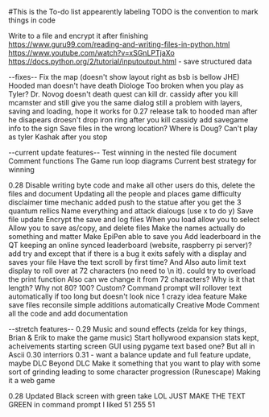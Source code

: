 #This is the To-do list
appearently labeling TODO is the convention to mark things in code

Write to a file and encrypt it after finishing
https://www.guru99.com/reading-and-writing-files-in-python.html
https://www.youtube.com/watch?v=xSGnLPTjaXo
https://docs.python.org/2/tutorial/inputoutput.html - save structured data

--fixes--
Fix the map (doesn't show layout right as bsb is bellow JHE)
Hooded man doesn't have death Diologe
Too broken when you play as Tyler?
Dr. Novog doesn't death quest
can kill dr. cassidy after you kill mcamster and still give you the same dialog
still a problem with layers, saving and loading, hope it works for 0.27 release
talk to hooded man after he disapears
droesn't drop iron ring after you kill cassidy
add savegame info to the sign
Save files in the wrong location? Where is Doug?
Can't play as tyler Kashak after you stop

--current update features--
Test winning in the nested file
document
	Comment functions
	The Game run loop diagrams
	Current best strategy for winning


0.28
Disable writing byte code and make all other users do this, delete the files and document
Updating all the people and places
game difficulty disclaimer
time mechanic
added push to the statue after you get the 3 quantum rellics
Name everything and attack dialougs (use x to do y)
Save file update
	Encrypt the save and log files
	When you load allow you to select 
	Allow you to save as/copy, and delete files
Make the names actually do something and matter
Make EpiPen able to save you
Add leaderboard in the QT
	keeping an online synced leaderboard (website, raspberry pi server)?
add try and except that if there is a bug it exits safely with a display and saves your file
Have the text scroll by first time? And Also auto limit text display to roll over at 72 characters (no need to \n it).
	could try to overload the print function
	Also can we change it from 72 characters? Why is it that length? Why not 80? 100? Custom?
	Command prompt will rollover text automatically if too long but doesn't look nice
1 crazy idea feature
Make save files reconsile simple additions automatically
Creative Mode
Comment all the code and add documentation

--stretch features--
0.29
Music and sound effects (zelda for key things, Brian & Erik to make the game music)
Start hollywood expansion
stats kept, acheivements
starting screen
	GUI using pygame text based one? But all in Ascii
0.30
interriors
0.31 - want a balance update and full feature update, maybe DLC
Beyond
DLC
Make it something that you want to play with some sort of grinding leading to some character progression (Runescape)
Making it a web game


0.28 Updated
Black screen with green take
	LOL JUST MAKE THE TEXT GREEN in command prompt
	I liked 51 255 51


